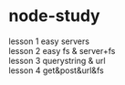 # node-study
lesson 1 easy servers <br/>
lesson 2 easy fs   &   server+fs <br/>
lesson 3 querystring & url <br/>
lesson 4 get&post&url&fs